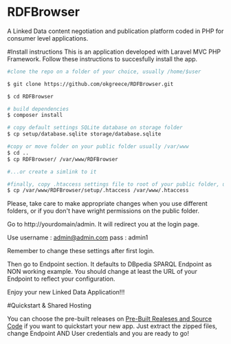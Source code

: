 # RDFBrowser
A Linked Data content negotiation and publication platform coded in PHP for consumer level applications.

#Install instructions
This is an application developed with Laravel MVC PHP Framework. Follow these instructions to succesfully install the app.

```sh
#clone the repo on a folder of your choice, usually /home/$user

$ git clone https://github.com/okgreece/RDFBrowser.git

$ cd RDFBrowser

# build dependencies
$ composer install

# copy default settings SQLite database on storage folder
$ cp setup/database.sqlite storage/database.sqlite

#copy or move folder on your public folder usually /var/www 
$ cd ..
$ cp RDFBrowser/ /var/www/RDFBrowser

#...or create a simlink to it

#finally, copy .htaccess settings file to root of your public folder, usually /var/www
$ cp /var/www/RDFBrowser/setup/.htaccess /var/www/.htaccess

```

Please, take care to make appropriate changes when you use different folders, or if you don't have wright permissions on the public folder. 

Go to http://yourdomain/admin. It will redirect you at the login page. 

Use username : admin@admin.com
        pass : admin1
        
Remember to change these settings after first login.

Then go to Endpoint section. It defaults to DBpedia SPARQL Endpoint as NON working example. You should change at least the URL of your Endpoint to reflect your configuration. 

Enjoy your new Linked Data Application!!!

#Quickstart & Shared Hosting

You can choose the pre-built releases on [Pre-Built Realeses and Source Code](https://github.com/okgreece/RDFBrowser/releases/) if you want to quickstart your new app. Just extract the zipped files, change Endpoint AND User credentials and you are ready to go!
